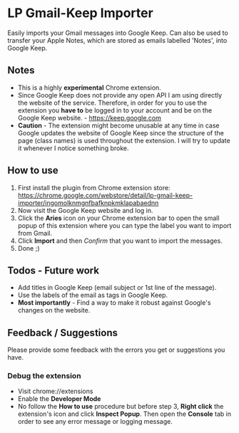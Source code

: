 # LP Gmail-Keep Importer

Easily imports your Gmail messages into Google Keep. Can also be used to transfer your Apple Notes, which are stored as emails labelled 'Notes', into Google Keep.

## Notes

* This is a highly **experimental** Chrome extension.
* Since Google Keep does not provide any open API I am using directly the website of the service. Therefore, in order for you to use the extension you **have to** be logged in to your account and be on the Google Keep website. - https://keep.google.com
* **Caution** - The extension might become unusable at any time in case Google updates the website of Google Keep since the structure of the page (class names) is used throughout the extension. I will try to update it whenever I notice something broke.

## How to use

1. First install the plugin from Chrome extension store: https://chrome.google.com/webstore/detail/lp-gmail-keep-importer/ingomolknmgnfbafknpkmklapabaednn
2. Now visit the Google Keep website and log in.
3. Click the **Aries** icon on your Chrome extension bar to open the small popup of this extension where you can type the label you want to import from Gmail.
4. Click **Import** and then *Confirm* that you want to import the messages.
5. Done ;)

## Todos - Future work

* Add titles in Google Keep (email subject or 1st line of the message).
* Use the labels of the email as tags in Google Keep.
* **Most importantly** - Find a way to make it robust against Google's changes on the website.

## Feedback / Suggestions

Please provide some feedback with the errors you get or suggestions you have.

### Debug the extension

* Visit chrome://extensions
* Enable the **Developer Mode**
* No follow the **How to use** procedure but before step 3, **Right click** the extension's icon and click **Inspect Popup**. Then open the **Console** tab in order to see any error message or logging message.
